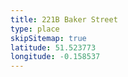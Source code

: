 ```yaml
---
title: 221B Baker Street
type: place
skipSitemap: true
latitude: 51.523773
longitude: -0.158537
---
```

